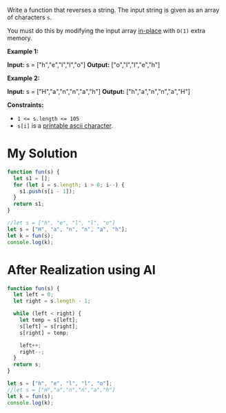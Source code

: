 Write a function that reverses a string. The input string is given as an array of characters `s`.

You must do this by modifying the input array [in-place](https://en.wikipedia.org/wiki/In-place_algorithm) with `O(1)` extra memory.

**Example 1:**

**Input:** s = ["h","e","l","l","o"]
**Output:** ["o","l","l","e","h"]

**Example 2:**

**Input:** s = ["H","a","n","n","a","h"]
**Output:** ["h","a","n","n","a","H"]

**Constraints:**

- `1 <= s.length <= 105`
- `s[i]` is a [printable ascii character](https://en.wikipedia.org/wiki/ASCII#Printable_characters).


# My Solution
```js
function fun(s) {
  let s1 = [];
  for (let i = s.length; i > 0; i--) {
    s1.push(s[i - 1]);
  }
  return s1;
}

//let s = ["h", "e", "l", "l", "o"]
let s = ["H", "a", "n", "n", "a", "h"];
let k = fun(s);
console.log(k);
```

# After Realization using AI
```js
function fun(s) {
  let left = 0;
  let right = s.length - 1;

  while (left < right) {
    let temp = s[left];
    s[left] = s[right];
    s[right] = temp;

    left++;
    right--;
  }
  return s;
}

let s = ["h", "e", "l", "l", "o"];
//let s = ["H","a","n","n","a","h"]
let k = fun(s);
console.log(k);

```

